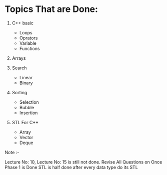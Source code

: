 # Topics That are Done:

1. C++ basic

   - Loops
   - Oprators
   - Variable
   - Functions

2. Arrays

3. Search

   - Linear
   - Binary

4. Sorting

   - Selection
   - Bubble
   - Insertion

5. STL For C++
   - Array
   - Vector
   - Deque

Note :-

Lecture No: 10, Lecture No: 15 is still not done.
Revise All Questions on Once Phase 1 is Done
STL is half done after every data type do its STL
